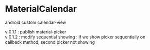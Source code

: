 # MaterialCalendar
android custom calendar-view

v 0.1.1 : publish material-picker<br />
v 0.1.2 : modify sequential showing : if we show picker sequentially on callback method, second picker not showing 
